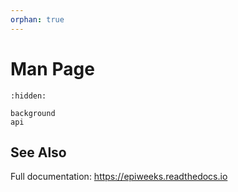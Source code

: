 ```yaml
---
orphan: true
---
```


# Man Page

```{toctree}
:hidden:

background
api
```

## See Also

Full documentation: <https://epiweeks.readthedocs.io>
